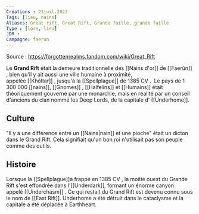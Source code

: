 ```yaml
---
Créations : 21juil.2023
Tags: [lieu, nains]
Aliases: Great rift, Great Rift, Grande faille, grande faille
Type : [lore, lieu]
JDR : 
Campagne: faerun
---
```

Source : https://forgottenrealms.fandom.com/wiki/Great_Rift

Le **Grand Rift** était la demeure traditionnelle des [[Nains d'or]] de [[Faerûn]] , bien qu'il y ait aussi une ville humaine à proximité, appelée [[Khôltar]] , jusqu'à la [[Spellplague]] de 1385 CV .  Le pays de 1 300 000 [[nains]], [[Gnomes]] , [[Halfelins]] et [[Humains]] était théoriquement gouverné par une monarchie, mais en réalité par un conseil d'anciens du clan nommé les Deep Lords, de la capitale d' [[Underhome]].

## Culture

"Il y a une différence entre un [[Nains|nain]] et une pioche" était un dicton dans le Grand Rift. Cela signifiait qu'un bon roi n'utilisait pas son peuple comme des outils. 

## Histoire

Lorsque la [[Spellplague]]a frappé en 1385 CV , la moitié ouest du Grande Rift s'est effondrée dans l'[[Underdark]], formant un énorme canyon appelé [[Underchasm]] . Ce qui restait du Grand Rift est devenu connu sous le nom de [[East Rift]]. Underhome a été détruit dans le cataclysme et la capitale a été déplacée à Earthheart.